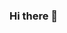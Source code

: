 ### Hi there 👋

<!--
**al-jaber-nishad/al-jaber-nishad** is a ✨ _special_ ✨ repository because its `README.md` (this file) appears on your GitHub profile.

Here are some ideas to get you started:

- 🔭 I’m currently working on Wordpress
- 🌱 I’m currently learning PHP and Laravel
- 🤔 I’m looking for help with Various Wordpress Plugins and Addons
- 💬 Ask me about whatever you want.
- 📫 How to reach me: mainishad02@gmail.com
-->
